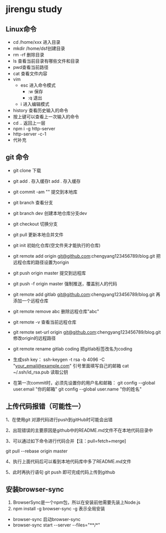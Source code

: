 # jirengu study
## Linux命令
* cd /home/xxx 进入目录
* mkdir /home/dsf创建目录
* rm -rf 删除目录
* ls 查看当前目录有哪些文件和目录
* pwd查看当前路径
* cat 查看文件内容
* vim
    * esc 进入命令模式
        * :w 保存
        * :q 退出
    * i 进入编辑模式
* history 查看历史输入的命令
* 按上键可以查看上一次输入的命令
* cd .. 返回上一层
* npm i -g http-server
* http-server -c-1
* 代补充
## git 命令
* git clone 下载
* git add . 存入缓存t add . 存入缓存
* git commit -am "" 提交到本地库
* git branch 查看分支
* git branch dev 创建本地仓库分支dev
* git checkout 切换分支
* git pull   更新本地合并文件  
* git init 初始化仓库(空文件夹才能执行的仓库)
* git remote add origin git@github.com:chengyang123456789/blog.git 把远程仓库的路径设置为origin
* git push origin master 提交到远程库
* git push -f origin master 强制推送，覆盖别人的代码
* git remote add gitlab git@github.com:chengyang123456789/blog.git 再添加一个远程仓库
* git remote remove abc 删除远程仓库"abc"
* git remote -v 查看当前远程仓库
* git remote set-url origin git@github.com:chengyang123456789/blog.git 修改origin的远程路径
* git remote rename gitlab coding 把gitlab标签改名为coding

* 生成ssh key：
    ssh-keygen -t rsa -b 4096 -C "your_email@example.com" 引号里面填写自己的邮箱
    cat ~/.ssh/id_rsa.pub  读取公钥
* 在第一次commit时，必须先设置你的用户名和邮箱：
     git config --global user.email "你的邮箱"
     git config --global user.name "你的姓名"


## 上传代码报错（可能性一）
1、在使用git 对源代码进行push到gitHub时可能会出错

2、出现错误的主要原因是github中的README.md文件不在本地代码目录中

3、可以通过如下命令进行代码合并【注：pull=fetch+merge]

git pull --rebase origin master

4、执行上面代码后可以看到本地代码库中多了README.md文件

5、此时再执行语句 git push 即可完成代码上传到github


## 安装browser-sync

1. BrowserSync是一个npm包，所以在安装前他需要先装上Node.js
2. npm install -g browser-sync          -g 表示全局安装

* browser-sync     启动browser-sync
* browser-sync start --server --files="**/*"